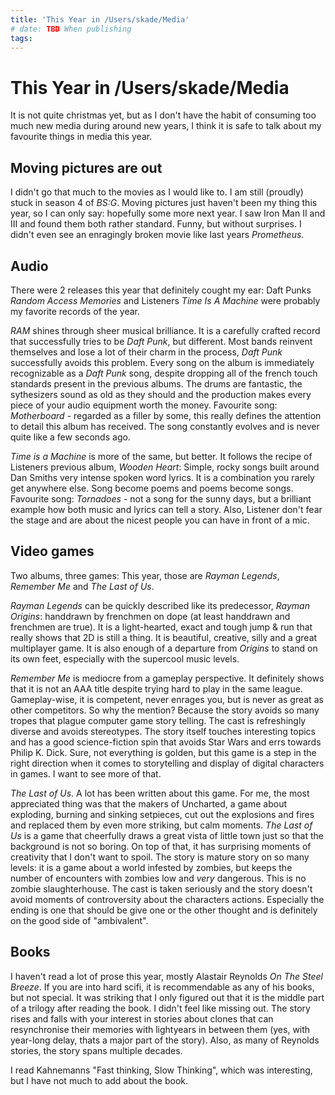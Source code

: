 ```yaml
---
title: 'This Year in /Users/skade/Media'
# date: TBD When publishing
tags:
---
```


# This Year in /Users/skade/Media

It is not quite christmas yet, but as I don't have the habit of consuming too much new media during around new years, I think it is safe to talk about my favourite things in media this year.

## Moving pictures are out

I didn't go that much to the movies as I would like to. I am still (proudly) stuck in season 4 of _BS:G_. Moving pictures just haven't been my thing this year, so I can only say: hopefully some more next year. I saw Iron Man II and III and found them both rather standard. Funny, but without surprises. I didn't even see an enragingly broken movie like last years _Prometheus_.

## Audio

There were 2 releases this year that definitely cought my ear: Daft Punks _Random Access Memories_ and Listeners _Time Is A Machine_ were probably my favorite records of the year.

_RAM_ shines through sheer musical brilliance. It is a carefully crafted record that successfully tries to be _Daft Punk_, but different. Most bands reinvent themselves and lose a lot of their charm in the process, _Daft Punk_ successfully avoids this problem. Every song on the album is immediately recognizable as a _Daft Punk_ song, despite dropping all of the french touch standards present in the previous albums. The drums are fantastic, the sythesizers sound as old as they should and the production makes every piece of your audio equipment worth the money. Favourite song: _Motherboard_ - regarded as a filler by some, this really defines the attention to detail this album has received. The song constantly evolves and is never quite like a few seconds ago.

_Time is a Machine_ is more of the same, but better. It follows the recipe of Listeners previous album, _Wooden Heart_: Simple, rocky songs built around Dan Smiths very intense spoken word lyrics. It is a combination you rarely get anywhere else. Song become poems and poems become songs. Favourite song: _Tornadoes_ - not a song for the sunny days, but a brilliant example how both music and lyrics can tell a story. Also, Listener don't fear the stage and are about the nicest people you can have in front of a mic.

## Video games

Two albums, three games: This year, those are _Rayman Legends_, _Remember Me_ and _The Last of Us_.

_Rayman Legends_ can be quickly described like its predecessor, _Rayman Origins_: handdrawn by frenchmen on dope (at least handdrawn and frenchmen are true). It is a light-hearted, exact and tough jump & run that really shows that 2D is still a thing. It is beautiful, creative, silly and a great multiplayer game. It is also enough of a departure from _Origins_ to stand on its own feet, especially with the supercool music levels.

_Remember Me_ is mediocre from a gameplay perspective. It definitely shows that it is not an AAA title despite trying hard to play in the same league. Gameplay-wise, it is competent, never enrages you, but is never as great as other competitors. So why the mention? Because the story avoids so many tropes that plague computer game story telling. The cast is refreshingly diverse and avoids stereotypes. The story itself touches interesting topics and has a good science-fiction spin that avoids Star Wars and errs towards Philip K. Dick. Sure, not everything is golden, but this game is a step in the right direction when it comes to storytelling and display of digital characters in games. I want to see more of that.

_The Last of Us_. A lot has been written about this game. For me, the most appreciated thing was that the makers of Uncharted, a game about exploding, burning and sinking setpieces, cut out the explosions and fires and replaced them by even more striking, but calm moments. _The Last of Us_ is a game that cheerfully draws a great vista of little town just so that the background is not so boring. On top of that, it has surprising moments of creativity that I don't want to spoil.  The story is mature story on so many levels: it is a game about a world infested by zombies, but keeps the number of encounters with zombies low and _very_ dangerous. This is no zombie slaughterhouse. The cast is taken seriously and the story doesn't avoid moments of controversity about the characters actions. Especially the ending is one that should be give one or the other thought and is definitely on the good side of "ambivalent".

## Books

I haven't read a lot of prose this year, mostly Alastair Reynolds _On The Steel Breeze_. If you are into hard scifi, it is recommendable as any of his books, but not special. It was striking that I only figured out that it is the middle part of a trilogy after reading the book. I didn't feel like missing out. The story rises and falls with your interest in stories about clones that can resynchronise their memories with lightyears in between them (yes, with year-long delay, thats a major part of the story). Also, as many of Reynolds stories, the story spans multiple decades.

I read Kahnemanns "Fast thinking, Slow Thinking", which was interesting, but I have not much to add about the book.